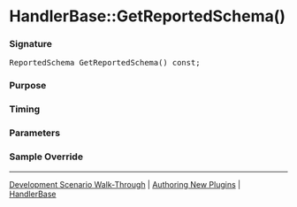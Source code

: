 # HandlerBase::GetReportedSchema()

### Signature

<pre>
ReportedSchema GetReportedSchema() const;
</pre>

### Purpose

### Timing

### Parameters

### Sample Override

----

[Development Scenario Walk-Through](../../../development-scenario.md) | [Authoring New Plugins](../../developer-plugin-creation.md) | [HandlerBase](handler-base.md)
